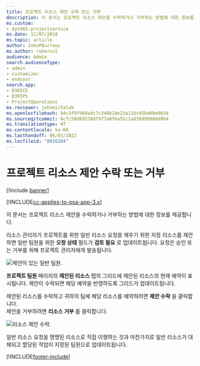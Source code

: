 ```yaml
---
title: 프로젝트 리소스 제안 수락 또는 거부
description: 이 문서는 프로젝트 리소스 제안을 수락하거나 거부하는 방법에 대한 정보를 제공합니다.
ms.custom:
- dyn365-projectservice
ms.date: 12/07/2018
ms.topic: article
author: JohnPBurrows
ms.author: ruhercul
audience: Admin
search.audienceType:
- admin
- customizer
- enduser
search.app:
- D365CE
- D365PS
- ProjectOperations
ms.reviewer: johnmichalak
ms.openlocfilehash: 94c3f9f960adc7c348b19e23a11bc05bd60e0b56
ms.sourcegitcommit: 6cfc50d89528df977a8f6a55c1ad39d99800d9b4
ms.translationtype: HT
ms.contentlocale: ko-KR
ms.lasthandoff: 06/03/2022
ms.locfileid: "8916204"
---
```

# <a name="accept-or-reject-a-proposed-project-resource"></a>프로젝트 리소스 제안 수락 또는 거부

[!include [banner](../includes/psa-now-project-operations.md)]

[!INCLUDE[cc-applies-to-psa-app-3.x](../includes/cc-applies-to-psa-app-3x.md)]

이 문서는 프로젝트 리소스 제안을 수락하거나 거부하는 방법에 대한 정보를 제공합니다.

리소스 관리자가 프로젝트를 위한 일반 리소스 요청을 채우기 위한 지정 리소스를 제안하면 일반 팀원을 위한 **오청 상태** 필드가 **검토 필요** 로 업데이트됩니다. 요청은 승인 또는 거부를 위해 프로젝트 관리자에게 발송됩니다.

![제안이 있는 일반 팀원.](media/RM-how-to-19.png)

**프로젝트 팀원** 페이지의 **제안된 리소스** 탭의 그리드에 제안된 리소스의 현재 예약이 표시됩니다. 제안이 수락되면 해당 예약을 반영하도록 그리드가 업데이트됩니다. 

제안된 리소스를 수락하고 귀하의 팀에 해당 리소스를 예약하려면 **제안 수락** 을 클릭합니다.  
제안을 거부하려면 **리소스 거부** 를 클릭합니다.

![리소스 제안 수락.](media/RM-how-to-20.png) 

일반 리소스 요청을 명명된 리소스로 직접 이행하는 것과 마찬가지로 일반 리소스가 대체되고 할당된 작업이 지정된 팀원으로 업데이트됩니다.


[!INCLUDE[footer-include](../includes/footer-banner.md)]
